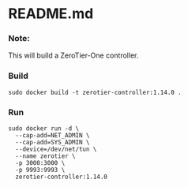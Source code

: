 # README.md
### Note:
This will build a ZeroTier-One controller.

### Build 
```
sudo docker build -t zerotier-controller:1.14.0 .
```
### Run 
```
sudo docker run -d \
  --cap-add=NET_ADMIN \
  --cap-add=SYS_ADMIN \
  --device=/dev/net/tun \
  --name zerotier \
  -p 3000:3000 \
  -p 9993:9993 \
  zerotier-controller:1.14.0
```
